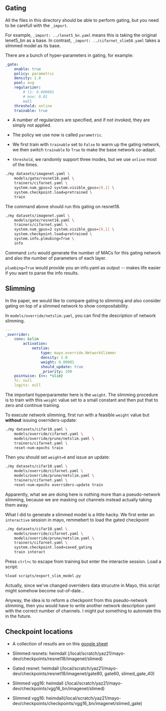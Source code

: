 ## Gating

All the files in this directory should be able to perform gating, but you need
to be carefull with the `_import`.

For example, `_import: ../lenet5_bn.yaml` means this is taking the original
lenet5_bn as a base.
In contrast, `_import: ../cifarnet_slim50.yaml` takes a slimmed model as
its base.

There are a bunch of hyper-parameters in gating, for example:

```Yaml
_gate:
    enable: true
    policy: parametric
    density: 1.0
    pool: avg
    regularizer:
        # l1: 0.000001
        # moe: 0.01
        null
    threshold: online
    trainable: true
```

* A number of regularizers are specified, and if not invoked, they are simply 
not applied.

* The policy we use now is called `parametric`.

* We first train with `trainable` set to `False` to warm up the gating network,
we then switch `trainable` to `True` to make the base network co-adapt.

* `threshold`, we randomly support three modes, but we use `online` most of 
the times.

```Bash
./my datasets/imagenet.yaml \
    models/gate/resnet18.yaml \
    trainers/cifarnet.yaml \
    system.num_gpus=2 system.visible_gpus=[0,1] \
    system.checkpoint.load=pretrained \
    train
```

The command above should run this gating on resnet18.

```Bash
./my datasets/imagenet.yaml \
    models/gate/resnet18.yaml \
    trainers/cifarnet.yaml \
    system.num_gpus=2 system.visible_gpus=[0,1] \
    system.checkpoint.load=pretrained \
    system.info.plmubing=True \
    info 
```

Command `info` would generate the number of MACs for this gating network and 
also the number of parameters of each layer.

`plumbing=True` would provide you an info.yaml as output -- makes life easier
if you want to parse the info results.

## Slimming

In the paper, we would like to compare gating to slimming and also consider
gating on top of a slimmed network to show compositability.

In `models/override/netslim.yaml`, you can find the description of network slimming.

```Yaml
---
_overrider:
    conv: &slim
        activation:
            netslim:
                type: mayo.override.NetworkSlimmer
                density: 1.0
                weight: 0.00001
                should_update: true
                _priority: 100
    pointwise: {<<: *slim}
    fc: null
    logits: null
```

The important hyperparameter here is the `weight`.
The slimming procedure is to train with this `weight` value set to a small constant and then put that to zero and continue training.

To execute network slimming, first run with a feasible `weight` value but **without** issuing overriders-update:

```Bash
./my datasets/cifar10.yaml \
    models/override/cifarnet.yaml \
    models/override/prune/netslim.yaml \
    trainers/cifarnet.yaml \
    reset-num-epochs train
```

Then you should set `weight=0` and issue an update:

```Bash
./my datasets/cifar10.yaml \
    models/override/cifarnet.yaml \
    models/override/prune/netslim.yaml \
    trainers/cifarnet.yaml \
    reset-num-epochs overriders-update train
```

Apparently, what we are doing here is nothing more than a pseudo-network slimming, because we are masking out channels instead actually taking them away.

What I did to generate a slimmed model is a little hacky.
We first enter an `interactive` session in mayo, remmebert to load the
gated checkpoint

```Bash
./my datasets/cifar10.yaml \
    models/override/cifarnet.yaml \
    models/override/prune/netslim.yaml \
    trainers/cifarnet.yaml \
    system.checkpoint.load=saved_gating
    train interact
```

Press `ctrl+c` to escape from training but enter the interactie session. 
Load a script:

```Bash
%load scripts/export_slim_model.py
```

Actually, since we've changed overriders data strucutre in Mayo, this script might somehow become out-of-date...

Anyway, the idea is to reform a checkpoint from this pseudo-network slimming, then you would have to write another network description yaml with the correct number of channels.
I might put something to automate this in the future.


## Checkpoint locations
* A collection of resutls are on this [google sheet](https://docs.google.com/spreadsheets/d/17GBaod6og99f5ud1rh0kF0A07XcXuMP01HryuCRpxaY/edit?usp=sharing)

* Slimmed resnets: heimdall (/local/scratch/yaz21/mayo-dev/checkpoints/resnet18/imagenet/slimed)

* Gated resnet: heimdall
(/local/scratch/yaz21/mayo-dev/checkpoints/resnet18/imagenet/gate80, gate60, slimed_gate_40)

* Slimmed vgg16: heimdall
(/local/scratch/yaz21/mayo-dev/checkpoints/vgg16_bn/imagenet/slimed)

* Slimmed vgg16: heimdall(/local/scratch/yaz21/mayo-dev/checkpoints/checkpoints/vgg16_bn/imagenet/slimed_gate)